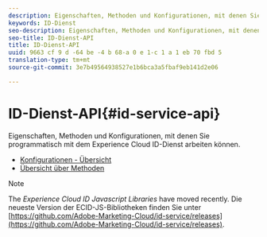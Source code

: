 ```yaml
---
description: Eigenschaften, Methoden und Konfigurationen, mit denen Sie programmatisch mit dem Experience Cloud ID-Dienst arbeiten können.
keywords: ID-Dienst
seo-description: Eigenschaften, Methoden und Konfigurationen, mit denen Sie programmatisch mit dem Experience Cloud ID-Dienst arbeiten können.
seo-title: ID-Dienst-API
title: ID-Dienst-API
uuid: 9663 cf 9 d -64 be -4 b 68-a 0 e 1-c 1 a 1 eb 70 fbd 5
translation-type: tm+mt
source-git-commit: 3e7b49564938527e1b6bca3a5fbaf9eb141d2e06

---
```



# ID-Dienst-API{#id-service-api}

Eigenschaften, Methoden und Konfigurationen, mit denen Sie programmatisch mit dem Experience Cloud ID-Dienst arbeiten können.

* [Konfigurationen - Übersicht](function-vars/function-vars.md)
* [Übersicht über Methoden](get-set/get-set.md)

>[!NOTE]
>
>The *Experience Cloud ID Javascript Libraries* have moved recently. Die neueste Version der ECID-JS-Bibliotheken finden Sie unter [https://github.com/Adobe-Marketing-Cloud/id-service/releases](https://github.com/Adobe-Marketing-Cloud/id-service/releases).

